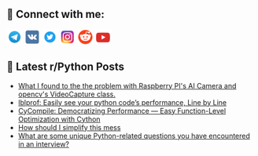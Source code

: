 ## 🔎 Connect with me:
[<img src="https://github.com/bullbesh/bullbesh/blob/main/images/Telegram.png" width="32" height="32" />](https://t.me/bullbesh)
[<img src="https://github.com/bullbesh/bullbesh/blob/main/images/VK.png" width="32" height="32" />](https://vk.com/bullbesh)
[<img src="https://github.com/bullbesh/bullbesh/blob/main/images/Twitter.png" width="32" height="32" />](https://twitter.com/bullbesh1)
[<img src="https://github.com/bullbesh/bullbesh/blob/main/images/Instagram.png" width="32" height="32" />](https://www.instagram.com/bullbesh)
[<img src="https://github.com/bullbesh/bullbesh/blob/main/images/Reddit.png" width="32" height="32" />](https://www.reddit.com/user/bullbesh)
[<img src="https://github.com/bullbesh/bullbesh/blob/main/images/YouTube.png" width="32" height="32" />](https://www.youtube.com/channel/UCtfjRs6uzgq5mfm8S06WTcg)

## 📕 Latest r/Python Posts
<!-- BLOG-POST-LIST:START -->
- [What I found to the the problem with Raspberry PI&#39;s AI Camera and opencv&#39;s VideoCapture class.](https://www.reddit.com/r/Python/comments/1ka85bo/what_i_found_to_the_the_problem_with_raspberry/)
- [lblprof: Easily see your python code’s performance, Line by Line](https://www.reddit.com/r/Python/comments/1ka71qs/lblprof_easily_see_your_python_codes_performance/)
- [CyCompile: Democratizing Performance — Easy Function-Level Optimization with Cython](https://www.reddit.com/r/Python/comments/1ka0m88/cycompile_democratizing_performance_easy/)
- [How should I simplify this mess](https://www.reddit.com/r/Python/comments/1k9yfqk/how_should_i_simplify_this_mess/)
- [What are some unique Python-related questions you have encountered in an interview?](https://www.reddit.com/r/Python/comments/1k9x4kw/what_are_some_unique_pythonrelated_questions_you/)
<!-- BLOG-POST-LIST:END -->
